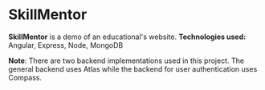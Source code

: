 # SkillMentor

**SkillMentor** is a demo of an educational's website.
**Technologies used:** Angular, Express, Node, MongoDB

**Note**: There are two backend implementations used in this project. The general backend uses Atlas while the backend for user authentication uses Compass.